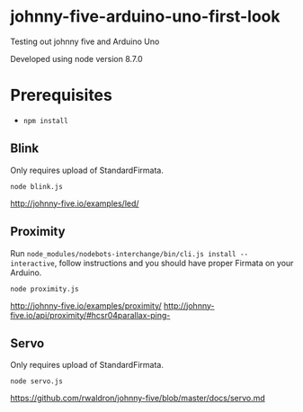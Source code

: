 # johnny-five-arduino-uno-first-look
Testing out johnny five and Arduino Uno

Developed using node version 8.7.0

# Prerequisites
- `npm install`

## Blink
Only requires upload of StandardFirmata.

`node blink.js`

http://johnny-five.io/examples/led/

## Proximity
Run `node_modules/nodebots-interchange/bin/cli.js install --interactive`, follow instructions and you should have proper Firmata on your Arduino.

`node proximity.js`

http://johnny-five.io/examples/proximity/
http://johnny-five.io/api/proximity/#hcsr04parallax-ping-

## Servo
Only requires upload of StandardFirmata.

`node servo.js`

https://github.com/rwaldron/johnny-five/blob/master/docs/servo.md

